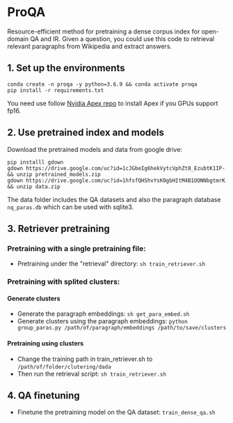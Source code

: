 # ProQA

Resource-efficient method for pretraining a dense corpus index for open-domain QA and IR. Given a question, you could use this code to retrieval relevant paragraphs from Wikipedia and extract answers.

## 1. Set up the environments
```
conda create -n proqa -y python=3.6.9 && conda activate proqa
pip install -r requirements.txt
```
You need use follow [Nvidia Apex repo](https://github.com/NVIDIA/apex) to install Apex if you GPUs support fp16. 

## 2. Use pretrained index and models
Download the pretrained models and data from google drive:
```
pip installl gdown
gdown https://drive.google.com/uc?id=1cJGbeIg6hekVytcVphZt8_EzubtK1IP- && unzip pretrained_models.zip
gdown https://drive.google.com/uc?id=1hfsfQHShvYsK0gbHItM4B1OONNbgtmrK && unzip data.zip
```
The data folder includes the QA datasets and also the paragraph database ``nq_paras.db`` which can be used with sqlite3. 

## 3. Retriever pretraining
### Pretraining with a single pretraining file:
* Pretraining under the "retrieval" directory: ``sh train_retriever.sh``

### Pretraining with splited clusters:
#### Generate clusters
* Generate the paragraph embeddings: ``sh get_para_embed.sh``
* Generate clusters using the paragraph embeddings: ``python group_paras.py /path/of/paragraph/embeddings /path/to/save/clusters``

#### Pretraining using clusters
* Change the training path in train_retriever.sh to ``/path/of/folder/clutering/dada``
* Then run the retrieval script: ``sh train_retriever.sh``

## 4. QA finetuning
* Finetune the pretraining model on the QA dataset: ``train_dense_qa.sh``
